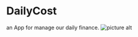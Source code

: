 # DailyCost
an App for manage our daily finance.
![picture alt](http://i1186.photobucket.com/albums/z367/adz7foold/login_zpsew0kqytc.png "Title is optional")
